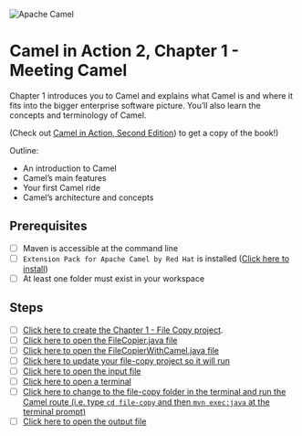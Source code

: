![Apache Camel](https://raw.githubusercontent.com/bfitzpat/vscode-didact/master/example/camelinaction/post-logo-apache-camel-d.png)

# Camel in Action 2, Chapter 1 - Meeting Camel

Chapter 1 introduces you to Camel and explains what Camel is and where it fits into the bigger enterprise software picture. You’ll also learn the concepts and terminology of Camel. 

(Check out [Camel in Action, Second Edition](https://www.manning.com/books/camel-in-action-second-edition)) to get a copy of the book!)

Outline:

- An introduction to Camel
- Camel’s main features
- Your first Camel ride
- Camel’s architecture and concepts

## Prerequisites

- [ ] Maven is accessible at the command line
- [ ] `Extension Pack for Apache Camel by Red Hat` is installed ([Click here to install](vscode:extension/redhat.apache-camel-extension-pack))
- [ ] At least one folder must exist in your workspace

## Steps

- [ ] [Click here to create the Chapter 1 - File Copy project](didact://?commandId=vscode.didact.scaffoldProject&srcFilePath=example/camelinaction/chapter1/file-copy/file-copy-project.json&completion=Created%20file-copy%20project. "Scaffolds a project based on the Chapter 1 project structure").
- [ ] [Click here to open the FileCopier.java file](didact://?commandId=vscode.openFolder&projectFilePath=file-copy/src/main/java/camelinaction/FileCopier.java&completion=Opened%20the%20FileCopier.java%20file "Opens the FileCopier.java file in the created project")
- [ ] [Click here to open the FileCopierWithCamel.java file](didact://?commandId=vscode.openFolder&projectFilePath=file-copy/src/main/java/camelinaction/FileCopierWithCamel.java&completion=Opened%20the%FileCopierWithCamel.java%20file "Opens the FileCopierWithCamel.java file in the created project")
- [ ] [Click here to update your file-copy project so it will run](didact://?commandId=java.projectConfiguration.update&projectFilePath=file-copy/pom.xml&completion=Updated%20the%20file-copy%20project "Refreshes the project's maven configuration using a command from vscode-java")
- [ ] [Click here to open the input file](didact://?commandId=vscode.openFolder&projectFilePath=file-copy/data/inbox/message1.xml&completion=Opened%20the%20input%20file "Opens the input file that will be copied using the Camel route")
- [ ] [Click here to open a terminal](didact://?commandId=vscode.didact.startTerminalWithName&text=file-copy-term&completion=Opened%20the%20file-copy-term%20terminal. "Opens a new terminal called 'file-copy-term' we will use to execute the Camel route")
- [ ] [Click here to change to the file-copy folder in the terminal and run the Camel route (i.e. type `cd file-copy` and then `mvn exec:java` at the terminal prompt)](didact://?commandId=vscode.didact.sendNamedTerminalAString&text=file-copy-term$$cd%20file-copy%20%26%26%20mvn%20exec:java&completion=Sent%20commands%20to%20terminal%20window. "Changes to the file-copy folder and runs mvn exec:java in the workspace")
- [ ] [Click here to open the output file](didact://?commandId=vscode.openFolder&projectFilePath=file-copy/data/outbox/message1.xml&completion=Opened%20the%20output%20file "Opens the file copied to the output folder")
